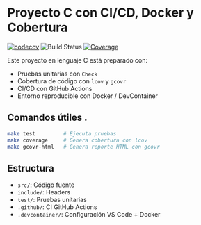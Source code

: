# Proyecto C con CI/CD, Docker y Cobertura
[![codecov](https://codecov.io/gh/BullSala/BullSala-proyecto-c/branch/main/graph/badge.svg)](https://codecov.io/gh/BullSala/BullSala-proyecto-c)
![Build Status](https://github.com/BullSala/BullSala-proyecto-c/actions/workflows/ci.yml/badge.svg)
[![Coverage](https://img.shields.io/badge/coverage-manual-brightgreen)](./coverage_html/index.html)

Este proyecto en lenguaje C está preparado con:
- Pruebas unitarias con `Check`
- Cobertura de código con `lcov` y `gcovr`    
- CI/CD con GitHub Actions
- Entorno reproducible con Docker / DevContainer


## Comandos útiles . 

```bash
make test         # Ejecuta pruebas
make coverage     # Genera cobertura con lcov
make gcovr-html   # Genera reporte HTML con gcovr
```

## Estructura

- `src/`: Código fuente
- `include/`: Headers
- `test/`: Pruebas unitarias
- `.github/`: CI GitHub Actions
- `.devcontainer/`: Configuración VS Code + Docker
